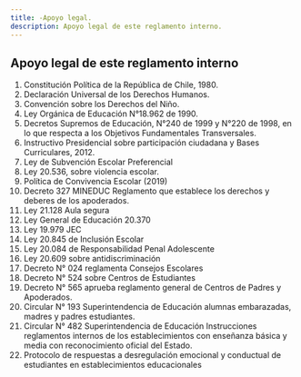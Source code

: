 ```yaml
---
title: -Apoyo legal.
description: Apoyo legal de este reglamento interno.
---
```

## Apoyo legal de este reglamento interno

1. Constitución Política de la República de Chile, 1980. 
2. Declaración Universal de los Derechos Humanos. 
3. Convención sobre los Derechos del Niño. 
4. Ley Orgánica de Educación N°18.962 de 1990. 
5. Decretos Supremos de Educación, N°240 de 1999 y N°220 de 1998, en lo que respecta a los Objetivos Fundamentales Transversales. 
6. Instructivo Presidencial sobre participación ciudadana y Bases Curriculares, 2012. 
7. Ley de Subvención Escolar Preferencial 
8. Ley 20.536, sobre violencia escolar. 
9. Política de Convivencia Escolar (2019)
10. Decreto 327 MINEDUC Reglamento que establece los derechos y deberes de los apoderados. 
11. Ley 21.128 Aula segura 
12. Ley General de Educación 20.370 
13. Ley 19.979 JEC 
14. Ley 20.845 de Inclusión Escolar 
15. Ley 20.084 de Responsabilidad Penal Adolescente 
16. Ley 20.609 sobre antidiscriminación 
17. Decreto N° 024 reglamenta Consejos Escolares 
18. Decreto N° 524 sobre Centros de Estudiantes 
19. Decreto N° 565 aprueba reglamento general de Centros de Padres y Apoderados. 
20. Circular N° 193 Superintendencia de Educación alumnas embarazadas, madres y padres estudiantes. 
21. Circular N° 482 Superintendencia de Educación Instrucciones reglamentos internos de los establecimientos con enseñanza básica y media con reconocimiento oficial del Estado. 
22. Protocolo de respuestas a desregulación emocional y conductual de estudiantes en establecimientos educacionales